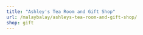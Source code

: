 ```yaml
---
title: "Ashley's Tea Room and Gift Shop"
url: /malaybalay/ashleys-tea-room-and-gift-shop/
shop: gift
---
```

